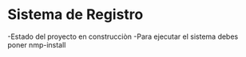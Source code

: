 <h1>Sistema de Registro</h1>
-Estado del proyecto en construcciòn
-Para ejecutar el sistema debes poner nmp-install
